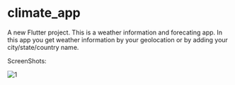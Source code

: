 # climate_app

A new Flutter project.
This is a weather information and forecating app.
In this app you get weather information by your geolocation or by adding your city/state/country name.

ScreenShots:


![1](https://user-images.githubusercontent.com/83106714/117444944-c0682b80-af57-11eb-8e77-56adb9e74e22.png)

